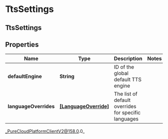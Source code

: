 # TtsSettings

## TtsSettings

## Properties

|Name | Type | Description | Notes|
|------------ | ------------- | ------------- | -------------|
| **defaultEngine** | **String** | ID of the global default TTS engine | |
| **languageOverrides** | [**[LanguageOverride]**](LanguageOverride) | The list of default overrides for specific languages | |



_PureCloudPlatformClientV2@158.0.0_

